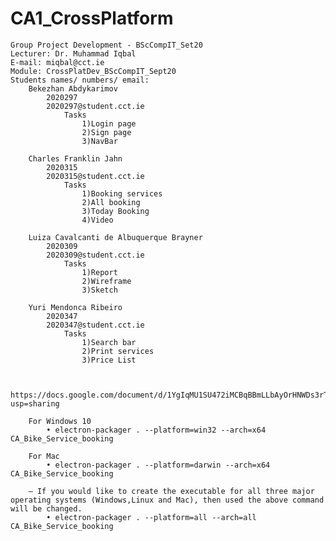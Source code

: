 # CA1_CrossPlatform
    Group Project Development - BScCompIT_Set20
    Lecturer: Dr. Muhammad Iqbal
    E-mail: miqbal@cct.ie
    Module: CrossPlatDev_BScCompIT_Sept20
    Students names/ numbers/ email:
        Bekezhan Abdykarimov 
            2020297 
            2020297@student.cct.ie
                Tasks
                    1)Login page
                    2)Sign page
                    3)NavBar

        Charles Franklin Jahn 
            2020315 
            2020315@student.cct.ie
                Tasks
                    1)Booking services
                    2)All booking
                    3)Today Booking
                    4)Video

        Luiza Cavalcanti de Albuquerque Brayner
            2020309 
            2020309@student.cct.ie
                Tasks
                    1)Report
                    2)Wireframe
                    3)Sketch

        Yuri Mendonca Ribeiro 
            2020347
            2020347@student.cct.ie
                Tasks
                    1)Search bar
                    2)Print services
                    3)Price List


        https://docs.google.com/document/d/1YgIqMU1SU472iMCBqBBmLLbAyOrHNWDs3rTmNAvRfnQ/edit?usp=sharing

        For Windows 10
            • electron-packager . --platform=win32 --arch=x64 CA_Bike_Service_booking 
        
        For Mac
            • electron-packager . --platform=darwin --arch=x64 CA_Bike_Service_booking
        
        ‒ If you would like to create the executable for all three major operating systems (Windows,Linux and Mac), then used the above command will be changed.
            • electron-packager . --platform=all --arch=all CA_Bike_Service_booking
